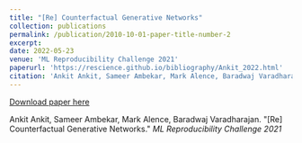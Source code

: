 ```yaml
---
title: "[Re] Counterfactual Generative Networks"
collection: publications
permalink: /publication/2010-10-01-paper-title-number-2
excerpt: 
date: 2022-05-23
venue: 'ML Reproducibility Challenge 2021'
paperurl: 'https://rescience.github.io/bibliography/Ankit_2022.html'
citation: 'Ankit Ankit, Sameer Ambekar, Mark Alence, Baradwaj Varadharajan. "[Re] Counterfactual Generative Networks." <i>ML Reproducibility Challenge 2021, 2021</i>'
---
```


[Download paper here](https://rescience.github.io/bibliography/Ankit_2022.html)

Ankit Ankit, Sameer Ambekar, Mark Alence, Baradwaj Varadharajan. "[Re] Counterfactual Generative Networks." <i>ML Reproducibility Challenge 2021</i>